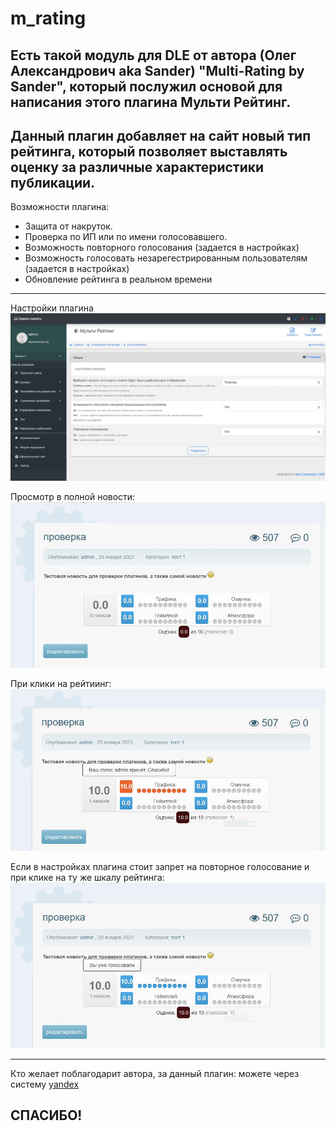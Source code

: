 # m_rating

Есть такой модуль для DLE от автора (Олег Александрович aka Sander) "Multi-Rating by Sander", который послужил основой для написания этого плагина Мульти Рейтинг.
-------------------

Данный плагин добавляет на сайт новый тип рейтинга, который позволяет выставлять оценку за различные характеристики публикации.
-------------------

Возможности плагина:
- Защита от накруток.
- Проверка по ИП или по имени голосовавшего.
- Возможность повторного голосования (задается в настройках)
- Возможность голосовать незарегестрированным пользователям (задается в настройках)
- Обновление рейтинга в реальном времени

-------------------
Настройки плагина
![](https://github.com/KachalkinGeorg/m_rating/blob/main/m_rating.jpg?raw=true)

Просмотр в полной новости:
![](https://github.com/KachalkinGeorg/m_rating/blob/main/Screenshot_1.jpg?raw=true)

При клики на рейтиинг:
![](https://github.com/KachalkinGeorg/m_rating/blob/main/Screenshot_2.jpg?raw=true)

Если в настройках плагина стоит запрет на повторное голосование и при клике на ту же шкалу рейтинга:
![](https://github.com/KachalkinGeorg/m_rating/blob/main/Screenshot_3.jpg?raw=true)

-------------------
Кто желает поблагодарит автора, за данный плагин:
можете через систему [yandex](https://yoomoney.ru/to/4100116753512518)

СПАСИБО!
-------------------